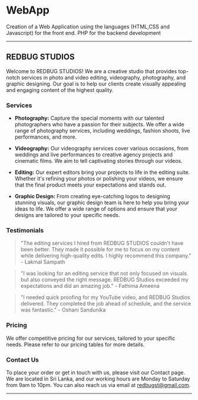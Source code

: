 # WebApp
Creation of a Web Application using the languages (HTML,CSS and Javascript) for the front end. PHP for the backend development

---

## REDBUG STUDIOS

Welcome to REDBUG STUDIOS! We are a creative studio that provides top-notch services in photo and video editing, videography, photography, and graphic designing. Our goal is to help our clients create visually appealing and engaging content of the highest quality.

### Services

- **Photography:** Capture the special moments with our talented photographers who have a passion for their subjects. We offer a wide range of photography services, including weddings, fashion shoots, live performances, and more.

- **Videography:** Our videography services cover various occasions, from weddings and live performances to creative agency projects and cinematic films. We aim to tell captivating stories through our videos.

- **Editing:** Our expert editors bring your projects to life in the editing suite. Whether it's refining your photos or polishing your videos, we ensure that the final product meets your expectations and stands out.

- **Graphic Design:** From creating eye-catching logos to designing stunning visuals, our graphic design team is here to help you bring your ideas to life. We offer a wide range of options and ensure that your designs are tailored to your specific needs.

### Testimonials

> "The editing services I hired from REDBUG STUDIOS couldn't have been better. They made it possible for me to focus on my content while delivering high-quality edits. I highly recommend this company." - Lakmal Sampath

> "I was looking for an editing service that not only focused on visuals but also conveyed the right message. REDBUG Studios exceeded my expectations and did an amazing job." - Fathima Ameena

> "I needed quick proofing for my YouTube video, and REDBUG Studios delivered. They completed the job ahead of schedule, and the service was fantastic." - Oshani Sandunika

### Pricing

We offer competitive pricing for our services, tailored to your specific needs. Please refer to our pricing tables for more details.

### Contact Us

To place your order or get in touch with us, please visit our Contact page. We are located in Sri Lanka, and our working hours are Monday to Saturday from 9am to 10pm. You can also reach us via email at redbugst@gmail.com.

---

